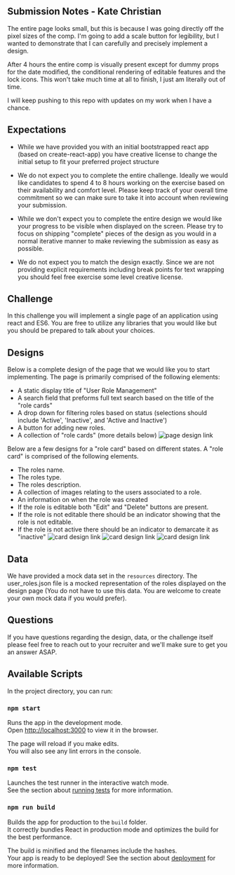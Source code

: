 ## Submission Notes - Kate Christian
The entire page looks small, but this is because I was going directly off the pixel sizes of the comp. I'm going to add a scale button for legibility, but I wanted to demonstrate that I can carefully and precisely implement a design. 

After 4 hours the entire comp is visually present except for dummy props for the date modified, the conditional rendering of editable features and the lock icons. This won't take much time at all to finish, I just am literally out of time. 

I will keep pushing to this repo with updates on my work when I have a chance.


## Expectations
- While we have provided you with an initial bootstrapped react app (based on create-react-app) you have creative license to change the initial setup to fit your preferred project structure 

- We do not expect you to complete the entire challenge. 
Ideally we would like candidates to spend 4 to 8 hours working on the exercise based on their availability and comfort level.
Please keep track of your overall time commitment so we can make sure to take it into account when reviewing your submission.

- While we don't expect you to complete the entire design we would like your progress to be visible when displayed on the screen.
Please try to focus on shipping "complete" pieces of the design as you would in a normal iterative manner to make reviewing the submission as easy as possible.

- We do not expect you to match the design exactly. 
Since we are not providing explicit requirements including break points for text wrapping you should feel free exercise some level creative license.

## Challenge
In this challenge you will implement a single page of an application using react and ES6.
You are free to utilize any libraries that you would like but you should be prepared to talk about your choices.

## Designs
Below is a complete design of the page that we would like you to start implementing.
The page is primarily comprised of the following elements:
- A static display title of "User Role Management"
- A search field that preforms full text search based on the title of the "role cards"
- A drop down for filtering roles based on status (selections should include 'Active', 'Inactive', and 'Active and Inactive')
- A button for adding new roles.
- A collection of "role cards" (more details below)
![page design link](./resources/user_role_display.png)

Below are a few designs for a "role card" based on different states.
A "role card" is comprised of the following elements.
- The roles name.
- The roles type.
- The roles description.
- A collection of images relating to the users associated to a role.
- An information on when the role was created
- If the role is editable both "Edit" and "Delete" buttons are present.
- If the role is not editable there should be an indicator showing that the role is not editable.
- If the role is not active there should be an indicator to demarcate it as "inactive"
![card design link](resources/locked_active_role_card.png)
![card design link](resources/editable_active_role_card.png)
![card design link](resources/locked_inactive_role_card.png)

## Data
We have provided a mock data set in the `resources` directory. 
The user_roles.json file is a mocked representation of the roles displayed on the design page (You do not have to use this data. You are welcome to create your own mock data if you would prefer).

## Questions
If you have questions regarding the design, data, or the challenge itself please feel free to reach out to your recruiter and we'll make sure to get you an answer ASAP. 

## Available Scripts

In the project directory, you can run:

### `npm start`

Runs the app in the development mode.<br>
Open [http://localhost:3000](http://localhost:3000) to view it in the browser.

The page will reload if you make edits.<br>
You will also see any lint errors in the console.

### `npm test`

Launches the test runner in the interactive watch mode.<br>
See the section about [running tests](https://facebook.github.io/create-react-app/docs/running-tests) for more information.

### `npm run build`

Builds the app for production to the `build` folder.<br>
It correctly bundles React in production mode and optimizes the build for the best performance.

The build is minified and the filenames include the hashes.<br>
Your app is ready to be deployed!
See the section about [deployment](https://facebook.github.io/create-react-app/docs/deployment) for more information.
